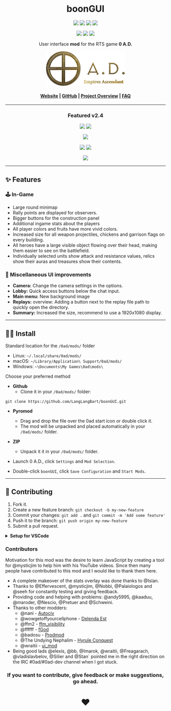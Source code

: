<!-- Title -->
<div align="center">

# boonGUI <br>

<p>
<a href="https://github.com/LangLangBart/boonGUI/releases"><img src="https://img.shields.io/github/release/LangLangBart/boonGUI.svg?style=for-the-badge&color=gold&label=Version" height="18"></a>
<a href="https://play0ad.com/download/"><img src="https://img.shields.io/badge/Compatibility-Alpha25%3A%20Yaunā-gold?style=for-the-badge" height="18"></a>
<a href="https://wildfiregames.com/forum/topic/37147-boongui/"><img src="https://img.shields.io/github/downloads/LangLangBart/boonGUI/total.svg?color=gold&amp&label=%E2%88%91%20Downloads&amp&style=for-the-badge" height="18"></a>
<a href="https://wildfiregames.com/forum/topic/37147-boongui/"><img src="https://img.shields.io/badge/Discussion-Forum-gold?style=for-the-badge" height="18"></a>
</p>

<p>
<a href="https://github.com/LangLangBart/boonGUI/commits/main"><img src="https://img.shields.io/github/commits-since/LangLangBart/boonGUI/latest/main?style=for-the-badge" height="18"></a>
<a href="https://github.com/LangLangBart/boonGUI/actions/workflows/lint.yml"><img src="https://img.shields.io/github/workflow/status/LangLangBart/boonGUI/Lint/main?label=ESLint&style=for-the-badge" height="18"></a>
<a href="https://github.com/LangLangBart/boonGUI/commits/main"><img src="https://img.shields.io/github/commit-activity/m/LangLangBart/boonGUI?style=for-the-badge" height="18"></a>
</p>

User interface **mod** for the RTS game **0 A.D.**

<!-- 0 A.D. logo -->
<a href="https://play0ad.com"><img src="Images/0ad_logo.png" width="250">

<h4>
  <a href="https://play0ad.com/re-release-of-0-a-d-alpha-25-yauna/">Website</a>
  <span> | </span>
  <a href="https://github.com/0ad/0ad">GitHub</a>
  <span> | </span>
  <a href="https://peertube.debian.social/videos/watch/7d134d11-0b25-42bc-92dd-13c496863e8e">Project Overview</a>
  <span> | </span>
  <a href="https://trac.wildfiregames.com/wiki/FAQ">FAQ</a>
</h4>

---

### Featured v2.4
<p>
<a href="https://www.youtube.com/channel/UC5Sf1aQufzzWATg9TJzg7mQ"><img src="https://img.shields.io/static/v1?label=Channel&message=0AD%20Newbie%20Rush&logo=YouTube&color=FF0000&style=for-the-badge" height="18"></a>
<a href="https://www.youtube.com/watch?v=CA2ZaEsDkiA"><img src="https://img.shields.io/youtube/views/CA2ZaEsDkiA?color=FF0000&logo=youtube&style=for-the-badge" height="18"></a>
</p>
<p align="center">
<a href="http://www.youtube.com/watch?v=CA2ZaEsDkiA"><img src="http://img.youtube.com/vi/CA2ZaEsDkiA/0.jpg" width="325"></a>
</p>

<p>
<a href="https://www.youtube.com/channel/UCnpCp_OvNm0_FgD_5rSrxbw"><img src="https://img.shields.io/static/v1?label=Channel&message=Plan%26Go:%200%20%20A.D.&logo=YouTube&color=FF0000&style=for-the-badge" height="18"></a>
 <a href="https://www.youtube.com/watch?v=PhdbEN6UoG4"><img src="https://img.shields.io/youtube/views/PhdbEN6UoG4?color=FF0000&logo=youtube&style=for-the-badge" height="18"></a>
</p>
<p align="center">
<a href="https://www.youtube.com/watch?v=PhdbEN6UoG4"><img src="http://img.youtube.com/vi/PhdbEN6UoG4/0.jpg" width="325"></a>
</p>

</div>

---

## ✨ Features
### 🕹 In-Game
  * Large round minimap
  * Rally points are displayed for observers.
  * Bigger buttons for the construction panel
  * Additional ingame stats about the players
  * All player colors and fruits have more vivid colors.
  * Increased size for all weapon projectiles, chickens and garrison flags on every building.
  * All heroes have a large visible object flowing over their head, making them easier to see on the battlefield.
  * Individually selected units show attack and resistance values, relics show their auras and treasures show their contents.

### 🎯 Miscellaneous UI improvements
  * **Camera:** Change the camera settings in the options.
  * **Lobby:** Quick access buttons below the chat input.
  * **Main menu:** New background image
  * **Replays:** overview: Adding a button next to the replay file path to quickly open the directory.
  * **Summary:** Increased the size, recommend to use a 1920x1080 display.

---

## 👨‍💻 Install
Standard location for the `/0ad/mods/` folder
* Linux: `~/.local/share/0ad/mods/`
* macOS: `~/Library/Application\ Support/0ad/mods/`
* Windows: `~\Documents\My Games\0ad\mods\`

Choose your preferred method
* **Github**
  * Clone it in your `/0ad/mods/` folder:
```
git clone https://github.com/LangLangBart/boonGUI.git
```

* **Pyromod**
  * Drag and drop the file over the 0ad start icon or double click it.
  * The mod will be unpacked and placed automatically in your `/0ad/mods/` folder.
* **ZIP**
  * Unpack it it in your `/0ad/mods/` folder.

* Launch 0 A.D., click `Settings` and `Mod Selection`.
* Double-click `boonGUI`, click `Save Configuration` and `Start Mods`.

---

## 💪 Contributing
1. Fork it.
2. Create a new feature branch: `git checkout -b my-new-feature`
3. Commit your changes: `git add .` and `git commit -m 'Add some feature'`
4. Push it to the branch: `git push origin my-new-feature`
5. Submit a pull request.

<details>
 <summary><b>Setup for VSCode</b></summary>
<p>

#### Javacript
Mirroring the linting process from 0 A.D. by using [ESLint](https://eslint.org) and an adopted set of rules defined in the [eslintrc.json](../.eslintrc.json) file.

* (1/2) install `node.js` e.g. via Homebrew (macOS) and after that install the `yarn` package globally.

```zsh
brew install node
npm install -g yarn
```

* (2/2) The dependencies are defined in the `package.json` file and can be simply installed by running:

```zsh
yarn install
# [Optional] A pre-commit hook to check your working copy for lint problems and fix them if possible is defined in the package.json file. To use it, run the following command once. If you make changes to the hook, run the command again.
npx simple-git-hooks
# Confirmation messages
# [INFO] Successfully set the pre-commit with command: yarn lint-staged
# [INFO] Successfully set all git hooks
```

* The `.vscode` settings have been set up to automatically adjust your code to the rules when you save the document.
* An optional installation of the [VSCode ESLint extension](https://marketplace.visualstudio.com/items?itemName=dbaeumer.vscode-eslint) will run eslint on each file and display warnings/errors immediately.
* Alternatively, you can skip all the steps above and just lint and correct your entire repository with the following commands.

```zsh
npx eslint .
npx eslint . --fix
```

#### XML
When working with XML files, I use the default settings of the [VSCode XML Tools extension](https://marketplace.visualstudio.com/items?itemName=DotJoshJohnson.xml).

</p>
</details>

### Contributors
Motivation for this mod was the desire to learn JavaScript by creating a tool for @mysticjim to help him with his YouTube videos. Since then many people have contributed to this mod and I would like to thank them here.
* A complete makeover of the stats overlay was done thanks to @Islan.
* Thanks to @Effervescent, @mysticjim, @Nobbi, @Palaiologos and @seeh for constantly testing and giving feedback.
* Providing code and helping with problems: @andy5995, @kaaduu, @maroder, @Nescio, @Pretuer and @Schweini.
* Thanks to other modders:
  * @nani - [Autociv](https://github.com/nanihadesuka/autociv)
  * @wowgetoffyourcellphone - [Delenda Est](https://github.com/JustusAvramenko/delenda_est)
  * @ffm2 - [ffm_visibility](https://wildfiregames.com/forum/topic/27124-ffm_visibility-mod/)
  * @ffffff - [fGod](https://github.com/fraizy22/fgodmod)
  * @badosu - [Prodmod](https://github.com/badosu/prodmod)
  * @The Undying Nephalim - [Hyrule Conquest](https://www.moddb.com/mods/hyrule-conquest)
  * @wraitii - [ui_mod](https://github.com/wraitii/ui_mod)
* Being good lads @elexis, @bb, @Imarok, @wraitii, @Freagarach, @vladislavbelov, @Silier and @Stan` pointed me in the right direction on the IRC #0ad/#0ad-dev channel when I got stuck.

<div align="center">

### If you want to contribute, give feedback or make suggestions, go ahead.
# ❤️

</div>
